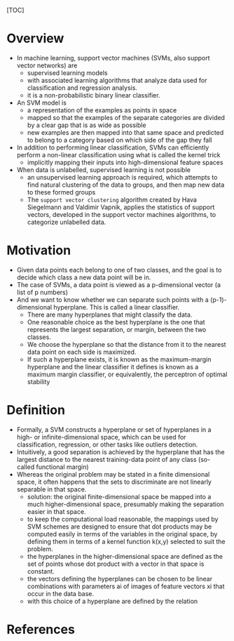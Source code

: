 [TOC]

# Overview

- In machine learning, support vector machines (SVMs, also support
  vector networks) are
    + supervised learning models
    + with associated learning algorithms that analyze data used for
      classification and regression analysis.
    + it is a non-probabilistic binary linear classifier.
- An SVM model is
    + a representation of the examples as points in space
    + mapped so that the examples of the separate categories are divided
      by a clear gap that is as wide as possible
    + new examples are then mapped into that same space and predicted to
      belong to a category based on which side of the gap they fall
- In addition to performing linear classification, SVMs can efficiently
  perform a non-linear classification using what is called the kernel
  trick
    + implicitly mapping their inputs into high-dimensional feature
      spaces
- When data is unlabelled, supervised learning is not possible
    + an unsupervised learning approach is required, which attempts to
      find natural clustering of the data to groups, and then map new
      data to these formed groups
    + The `support vector clustering` algorithm created by Hava
      Siegelmann and Valdimir Vapnik, applies the statistics of support
      vectors, developed in the support vector machines algorithms, to
      categorize unlabelled data.

# Motivation

- Given data points each belong to one of two classes, and the goal is
  to decide which class a new data point will be in.
- The case of SVMs, a data point is viewed as a p-dimensional vector (a
  list of p numbers)
- And we want to know whether we can separate such points with a
  (p-1)-dimensional hyperplane. This is called a linear classifier.
    + There are many hyperplanes that might classify the data.
    + One reasonable choice as the best hyperplane is the one that
      represents the largest separation, or margin, between the two
      classes.
    + We choose the hyperplane so that the distance from it to the
      nearest data point on each side is maximized.
    + If such a hyperplane exists, it is known as the maximum-margin
      hyperplane and the linear classifier it defines is known as a
      maximum margin classifier, or equivalently, the perceptron of
      optimal stability

# Definition

- Formally, a SVM constructs a hyperplane or set of hyperplanes in a
  high- or infinite-dimensional space, which can be used for
  classification, regression, or other tasks like outliers detection.
- Intuitively, a good separation is achieved by the hyperplane that has
  the largest distance to the nearest training-data point of any class
  (so-called functional margin)
- Whereas the original problem may be stated in a finite dimensional
  space, it often happens that the sets to discriminate are not linearly
  separable in that space.
    + solution: the original finite-dimensional space be mapped into a
      much higher-dimensional space, presumably making the separation
      easier in that space.
    + to keep the computational load reasonable, the mappings used by
      SVM schemes are designed to ensure that dot products may be
      computed easily in terms of the variables in the original space,
      by defining them in terms of a kernel function k(x,y) selected to
      suit the problem.
    + the hyperplanes in the higher-dimensional space are defined as the
      set of points whose dot product with a vector in that space is
      constant.
    + the vectors defining the hyperplanes can be chosen to be linear
      combinations with parameters ai of images of feature vectors xi
      that occur in the data base.
    + with this choice of a hyperplane are defined by the relation

# References

[wiki]: https://en.wikipedia.org/wiki/Support_vector_machine
